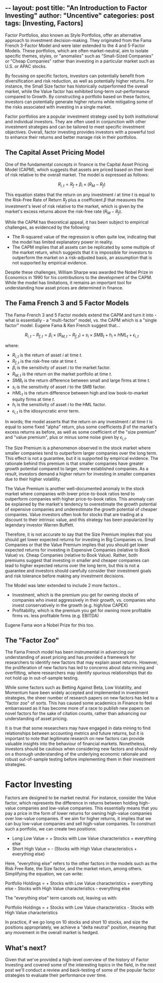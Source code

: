 --
layout: post
title: "An Introduction to Factor Investing"
author: "Uncentive"
categories: post
tags: [Investing, Factors]
---

Factor Portfolios, also known as Style Portfolios, offer an alternative approach to investment decision-making. They originated from the Fama French 3-Factor Model and were later extended to the 4 and 5-Factor Models. These portfolios, which are often market-neutral, aim to isolate specific themes, styles, or "anomalies" such as "Small-Sized Companies" or "Cheap Companies" rather than investing in a particular market such as U.S. or APAC stocks.

By focusing on specific factors, investors can potentially benefit from diversification and risk reduction, as well as potentially higher returns. For instance, the Small Size factor has historically outperformed the overall market, while the Value factor has exhibited long-term out-performance compared to Growth. By constructing a portfolio based on these factors, investors can potentially generate higher returns while mitigating some of the risks associated with investing in a single market.

Factor portfolios are a popular investment strategy used by both institutional and individual investors. They are often used in conjunction with other investment strategies and can be tailored to meet specific investment objectives. Overall, factor investing provides investors with a powerful tool to enhance their returns and better manage risk in their portfolios.

## The Capital Asset Pricing Model
One of the fundamental concepts in finance is the Capital Asset Pricing Model (CAPM), which suggests that assets are priced based on their level of risk relative to the overall market. The model is expressed as follows:

$$R_{i,t} = R_{f} + \beta_{i} \times (R_{M} - R_{f})$$

This equation states that the return on any investment $i$ at time $t$ is equal to the Risk-Free Rate of Return $R_{f}$ plus a coefficient $\beta$ that measures the investment's level of risk relative to the market, which is given by the market's excess returns above the risk-free rate $(R_{M} - R_{f})$.

While the CAPM has theoretical appeal, it has been subject to empirical challenges, as evidenced by the following:

- The R-squared value of the regression is often quite low, indicating that the model has limited explanatory power in reality.
- The CAPM implies that all assets can be replicated by some multiple of the market return, which suggests that it is impossible for investors to outperform the market on a risk-adjusted basis, an assumption that is not supported by empirical evidence.

Despite these challenges, William Sharpe was awarded the Nobel Prize in Economics in 1990 for his contributions to the development of the CAPM. While the model has limitations, it remains an important tool for understanding how asset prices are determined in finance.

## The Fama French 3 and 5 Factor Models
The Fama-French 3 and 5 Factor models extend the CAPM and turn it into - what is essentially - a "multi-factor" model, vs. the CAPM which is a "single factor" model. Eugene Fama & Ken French suggest that...

$$R_{i,t} - R_{f,t} = \beta_{i} \times (R_{M,t} - R_{f,t}) + s_{i} \times SMB_{t} + h_{i} \times HML_{t} + \epsilon_{i,t}$$

where:

-   $R_{i,t}$ is the return of asset $i$ at time $t$.
-   $R_{f,t}$ is the risk-free rate at time $t$.
-   $\beta_{i}$ is the sensitivity of asset $i$ to the market factor.
-   $R_{M,t}$ is the return on the market portfolio at time $t$.
-   $SMB_{t}$ is the return difference between small and large firms at time $t$.
-   $s_{i}$ is the sensitivity of asset $i$ to the SMB factor.
-   $HML_{t}$ is the return difference between high and low book-to-market equity firms at time $t$.
-   $h_{i}$ is the sensitivity of asset $i$ to the HML factor.
-   $\epsilon_{i,t}$ is the idiosyncratic error term.

In words; the model asserts that the return on any investment $i$ at time $t$ is equal to some fixed "alpha" return, plus some coefficients $\beta$ of the market's excess returns as before, as well as some coefficient of the "size premium" and "value premium", plus or minus some noise given by $\epsilon_{i,t}$.

The Size Premium is a phenomenon observed in the stock market where smaller companies tend to outperform larger companies over the long term. This effect is not a guarantee, but it is supported by empirical evidence. The rationale behind this premium is that smaller companies have greater growth potential compared to larger, more established companies. As a result, investors demand a higher return for investing in smaller companies due to their higher volatility.

The Value Premium is another well-documented anomaly in the stock market where companies with lower price-to-book ratios tend to outperform companies with higher price-to-book ratios. This anomaly can be explained by the market's tendency to overestimate the growth potential of expensive companies and underestimate the growth potential of cheaper companies. Value investors often look for stocks that are trading at a discount to their intrinsic value, and this strategy has been popularized by legendary investor Warren Buffett.

Therefore, it is not accurate to say that the Size Premium implies that you should get lower expected returns for investing in Big Companies vs. Small Companies or that the Value Premium implies that you should get lower expected returns for investing in Expensive Companies (relative to Book Value) vs. Cheap Companies (relative to Book Value). Rather, both premiums suggest that investing in smaller and cheaper companies can lead to higher expected returns over the long term, but this is not a guarantee and investors should carefully consider their investment goals and risk tolerance before making any investment decisions.

The Model was later extended to include 2 more factors...

- Investment, which is the premium you get for owning stocks of companies who invest aggressively in their growth, vs. companies who invest conservatively in the growth (e.g. high/low CAPEX)
- Profitability, which is the premium you get for owning more profitable firms vs. less profitable firms (e.g. EBITDA)

Eugene Fama won a Nobel Prize for this too.

## The "Factor Zoo"
The Fama French model has been instrumental in advancing our understanding of asset pricing and has provided a framework for researchers to identify new factors that may explain asset returns. However, the proliferation of new factors has led to concerns about data mining and overfitting, where researchers may identify spurious relationships that do not hold up in out-of-sample testing.

While some factors such as Betting Against Beta, Low Volatility, and Momentum have been widely accepted and implemented in investment strategies, the sheer number of research papers on new factors has led to a "factor zoo" of sorts. This has caused some academics in Finance to feel embarrassed as it has become more of a race to publish new papers on novel factors for the sake of citation counts, rather than advancing our understanding of asset pricing.

It is true that some researchers may have engaged in data mining to find relationships between accounting metrics and future returns, but it is important to note that legitimate research on new factors can provide valuable insights into the behaviour of financial markets. Nonetheless, investors should be cautious when considering new factors and should rely on a thorough understanding of the underlying economic rationale and robust out-of-sample testing before implementing them in their investment strategies.

# Factor Investing
Factors are designed to be market neutral. For instance, consider the Value factor, which represents the difference in returns between holding high-value companies and low-value companies. This essentially means that you pay a price in the form of lower returns for owning high-value companies over low-value companies. If we aim for higher returns, it implies that we can buy low-value companies and sell high-value companies. To construct such a portfolio, we can create two positions:

-   Long Low Value = + Stocks with Low Value characteristics + everything else
-   Short High Value = - (Stocks with High Value characteristics + everything else)

Here, "everything else" refers to the other factors in the models such as the Risk Free Rate, the Size factor, and the market return, among others. Simplifying the equation, we can write:

Portfolio Holdings = + Stocks with Low Value characteristics + everything else - Stocks with High Value characteristics - everything else

The "everything else" term cancels out, leaving us with:

Portfolio Holdings = + Stocks with Low Value characteristics - Stocks with High Value characteristics

In practice, if we go long on 10 stocks and short 10 stocks, and size the positions appropriately, we achieve a "delta neutral" position, meaning that any movement in the overall market is hedged.

## What's next?
Given that we've provided a high-level overview of the history of Factor Investing and covered some of the interesting topics in the field, in the next post we'll conduct a review and back-testing of some of the popular factor strategies to evaluate their performance over time.

